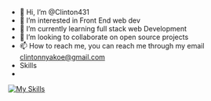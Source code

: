 - 👋 Hi, I’m @Clinton431
- 👀 I’m interested in Front End web dev
- 🌱 I’m currently learning full stack web Development
- 💞️ I’m looking to collaborate on open source projects
- 📫 How to reach me, you can reach me through my email clintonnyakoe@gmail.com
- Skills
- 
[![My Skills](https://skillicons.dev/icons?i=js,html,css,linux)](https://skillicons.dev)
<!---
Clinton431/Clinton431 is a ✨ special ✨ repository because its `README.md` (this file) appears on your GitHub profile.
You can click the Preview link to take a look at your changes.
--->
